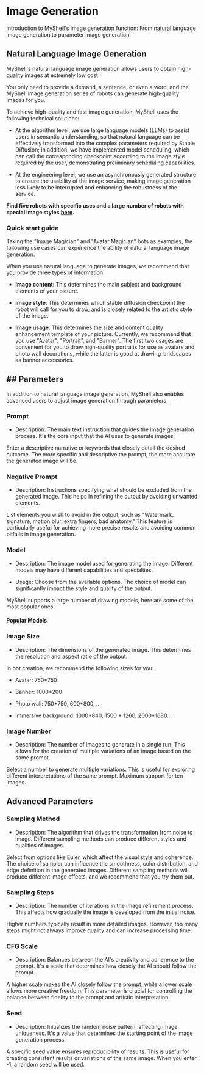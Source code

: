 # Image Generation

Introduction to MyShell's image generation function: From natural language image generation to parameter image generation.

## Natural Language Image Generation

MyShell's natural language image generation allows users to obtain high-quality images at extremely low cost.

You only need to provide a demand, a sentence, or even a word, and the MyShell image generation series of robots can generate high-quality images for you.

To achieve high-quality and fast image generation, MyShell uses the following technical solutions:

-   At the algorithm level, we use large language models (LLMs) to assist users in semantic understanding, so that natural language can be effectively transformed into the complex parameters required by Stable Diffusion; in addition, we have implemented model scheduling, which can call the corresponding checkpoint according to the image style required by the user, demonstrating preliminary scheduling capabilities.
    
-   At the engineering level, we use an asynchronously generated structure to ensure the usability of the image service, making image generation less likely to be interrupted and enhancing the robustness of the service.
    

**Find five robots with specific uses and a large number of robots with special image styles** [**here**](https://app.myshell.ai/explore/search?filter=image_gen)**.**

### Quick start guide

Taking the "Image Magician" and "Avatar Magician" bots as examples, the following use cases can experience the ability of natural language image generation.

When you use natural language to generate images, we recommend that you provide three types of information:

-   **Image content**: This determines the main subject and background elements of your picture.
    
-   **Image style**: This determines which stable diffusion checkpoint the robot will call for you to draw, and is closely related to the artistic style of the image.
    
-   **Image usage**: This determines the size and content quality enhancement template of your picture. Currently, we recommend that you use "Avatar", "Portrait", and "Banner". The first two usages are convenient for you to draw high-quality portraits for use as avatars and photo wall decorations, while the latter is good at drawing landscapes as banner accessories.
    

## ## **Parameters**

In addition to natural language image generation, MyShell also enables advanced users to adjust image generation through parameters.

### **Prompt**

-   Description: The main text instruction that guides the image generation process. It's the core input that the AI uses to generate images.
    

Enter a descriptive narrative or keywords that closely detail the desired outcome. The more specific and descriptive the prompt, the more accurate the generated image will be.

### **Negative Prompt**

-   Description: Instructions specifying what should be excluded from the generated image. This helps in refining the output by avoiding unwanted elements.
    

List elements you wish to avoid in the output, such as "Watermark, signature, motion blur, extra fingers, bad anatomy." This feature is particularly useful for achieving more precise results and avoiding common pitfalls in image generation.

### **Model**

-   Description: The image model used for generating the image. Different models may have different capabilities and specialties.
    
-   Usage: Choose from the available options. The choice of model can significantly impact the style and quality of the output.
    

MyShell supports a large number of drawing models, here are some of the most popular ones.

#### Popular Models

### **Image Size**

-   Description: The dimensions of the generated image. This determines the resolution and aspect ratio of the output.
    

In bot creation, we recommend the following sizes for you:

-   Avatar: 750\*750
    
-   Banner: 1000\*200
    
-   Photo wall: 750\*750, 600\*800, ...
    
-   Immersive background: 1000\*840, 1500 \* 1260, 2000\*1680...
    

### **Image Number**

-   Description: The number of images to generate in a single run. This allows for the creation of multiple variations of an image based on the same prompt.
    

Select a number to generate multiple variations. This is useful for exploring different interpretations of the same prompt. Maximum support for ten images.

## **Advanced Parameters**

### **Sampling Method**

-   Description: The algorithm that drives the transformation from noise to image. Different sampling methods can produce different styles and qualities of images.
    

Select from options like Euler, which affect the visual style and coherence. The choice of sampler can influence the smoothness, color distribution, and edge definition in the generated images. Different sampling methods will produce different image effects, and we recommend that you try them out.

### **Sampling Steps**

-   Description: The number of iterations in the image refinement process. This affects how gradually the image is developed from the initial noise.
    

Higher numbers typically result in more detailed images. However, too many steps might not always improve quality and can increase processing time.

### **CFG Scale**

-   Description: Balances between the AI's creativity and adherence to the prompt. It's a scale that determines how closely the AI should follow the prompt.
    

A higher scale makes the AI closely follow the prompt, while a lower scale allows more creative freedom. This parameter is crucial for controlling the balance between fidelity to the prompt and artistic interpretation.

### **Seed**

-   Description: Initializes the random noise pattern, affecting image uniqueness. It's a value that determines the starting point of the image generation process.
    

A specific seed value ensures reproducibility of results. This is useful for creating consistent results or variations of the same image. When you enter -1, a random seed will be used.